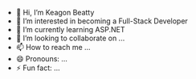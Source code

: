 - 👋 Hi, I’m Keagon Beatty
- 👀 I’m interested in becoming a Full-Stack Developer
- 🌱 I’m currently learning ASP.NET
- 💞️ I’m looking to collaborate on ...
- 📫 How to reach me ...
- 😄 Pronouns: ...
- ⚡ Fun fact: ...

<!---
keagonbeatty/keagonbeatty is a ✨ special ✨ repository because its `README.md` (this file) appears on your GitHub profile.
You can click the Preview link to take a look at your changes.
--->
